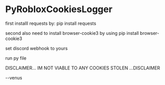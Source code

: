 # PyRobloxCookiesLogger
first installl requests by: pip install requests

second also need to install browser-cookie3 by using pip install browser-cookie3

set discord webhook to yours

run py file

DISCLAIMER... IM NOT VIABLE TO ANY COOKIES STOLEN ...DISCLAIMER

--venus
